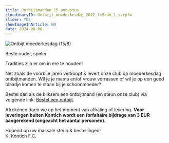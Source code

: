```yaml
---
title: Ontbijtmanden 15 augustus
cloudinaryID: Ontbijt_moederkesdag_2022_lx5rdm_1_svrpfw
slider: YES
showImageInArticle: NO
date: 2024-08-06
---
```


<div class="mb-6">
<img style="max-width: 100%; height: auto;" src="https://res.cloudinary.com/kkontichfc/image/upload/v1/nieuws/Ontbijt_moederkesdag_2022_lx5rdm_1_svrpfw" alt="Ontbijt moederkesdag (15/8)" />
</div>
<p>Beste ouder, speler</p>
<p>Tradities zijn er om in ere te houden!</p>
<p>Net zoals de voorbije jaren verkoopt & levert onze club op moederkesdag ontbijtmanden.
Wil je je mama en/of vrouw verrassen of wil je op een goed blaadje komen te staan bij je schoonmoeder?</p>
<p>Bestel dan als de bliksem een ontbijtmand (en steun onze club) via volgende link: <a href="https://forms.gle/U8cnXrPG6YUD65iw9" target="_blank" title="Bestelling ontbijt moederkesdag">Bestel een ontbijt</a>.</p>

<p>Afrekenen doen we op het moment van afhaling of levering. <strong>Voor leveringen buiten Kontich wordt een forfaitaire bijdrage van 3 EUR aangerekend (ongeacht het aantal personen).</strong></p>

<p>Hopend op uw massale steun & bestellingen!<br/>
K. Kontich F.C.</p>
